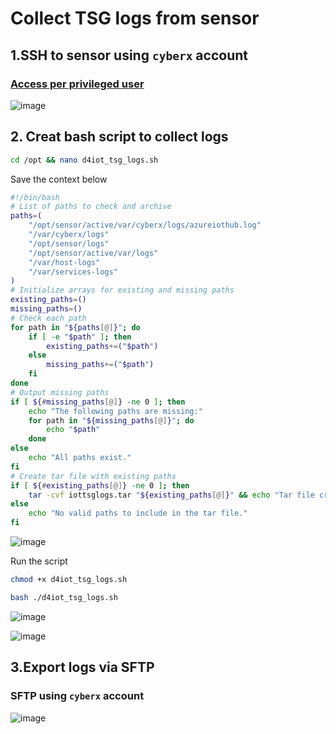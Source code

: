 # Collect TSG logs from sensor

## 1.SSH to sensor using `cyberx` account
### [Access per privileged user](https://learn.microsoft.com/en-us/azure/defender-for-iot/organizations/roles-on-premises#access-per-privileged-user)
![image](https://github.com/user-attachments/assets/2385be1b-7bca-4fee-b576-23e5a88ef388)

## 2. Creat bash script to collect logs
```sh
cd /opt && nano d4iot_tsg_logs.sh
```

Save the context below
```sh
#!/bin/bash
# List of paths to check and archive
paths=(
    "/opt/sensor/active/var/cyberx/logs/azureiothub.log"
    "/var/cyberx/logs"
    "/opt/sensor/logs"
    "/opt/sensor/active/var/logs"
    "/var/host-logs"
    "/var/services-logs"
)
# Initialize arrays for existing and missing paths
existing_paths=()
missing_paths=()
# Check each path
for path in "${paths[@]}"; do
    if [ -e "$path" ]; then
        existing_paths+=("$path")
    else
        missing_paths+=("$path")
    fi
done
# Output missing paths
if [ ${#missing_paths[@]} -ne 0 ]; then
    echo "The following paths are missing:"
    for path in "${missing_paths[@]}"; do
        echo "$path"
    done
else
    echo "All paths exist."
fi
# Create tar file with existing paths
if [ ${#existing_paths[@]} -ne 0 ]; then
    tar -cvf iottsglogs.tar "${existing_paths[@]}" && echo "Tar file created: iottsglogs.tar"
else
    echo "No valid paths to include in the tar file."
fi
```

![image](https://github.com/user-attachments/assets/e7ebef8c-dbc0-44c9-8d06-7d7fd58bd934)


Run the script
```sh
chmod +x d4iot_tsg_logs.sh
```
```sh
bash ./d4iot_tsg_logs.sh
```

![image](https://github.com/user-attachments/assets/6f42fadc-5e1e-4ae2-b23f-1bee413aecbc)

![image](https://github.com/user-attachments/assets/6d81556f-43f4-4584-965e-cbc5ec6e2331)


## 3.Export logs via SFTP
### SFTP using `cyberx` account
![image](https://github.com/user-attachments/assets/e5d5fde7-267c-474b-9b58-32ccc64be30f)


